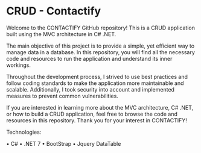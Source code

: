 # CRUD - Contactify

Welcome to the CONTACTIFY GitHub repository! This is a CRUD application built using the MVC architecture in C# .NET.

The main objective of this project is to provide a simple, yet efficient way to manage data in a database. In this repository, you will find all the necessary code and resources to run the application and understand its inner workings.

Throughout the development process, I strived to use best practices and follow coding standards to make the application more maintainable and scalable. Additionally, I took security into account and implemented measures to prevent common vulnerabilities.

If you are interested in learning more about the MVC architecture, C# .NET, or how to build a CRUD application, feel free to browse the code and resources in this repository. Thank you for your interest in CONTACTIFY!


Technologies:

• C#
• .NET 7
• BootStrap
• Jquery DataTable
